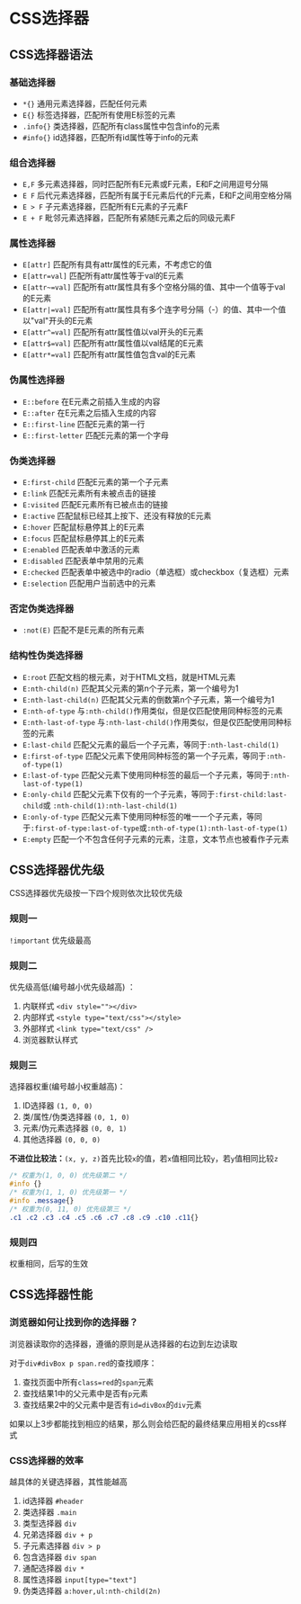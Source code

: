 # CSS选择器

## CSS选择器语法

### 基础选择器

- `*{}` 通用元素选择器，匹配任何元素
- `E{}` 标签选择器，匹配所有使用E标签的元素
- `.info{}` 类选择器，匹配所有class属性中包含info的元素
- `#info{}` id选择器，匹配所有id属性等于info的元素

### 组合选择器

- `E,F` 多元素选择器，同时匹配所有E元素或F元素，E和F之间用逗号分隔
- `E F` 后代元素选择器，匹配所有属于E元素后代的F元素，E和F之间用空格分隔
- `E > F` 子元素选择器，匹配所有E元素的子元素F
- `E + F` 毗邻元素选择器，匹配所有紧随E元素之后的同级元素F

### 属性选择器

- `E[attr]` 匹配所有具有attr属性的E元素，不考虑它的值
- `E[attr=val]` 匹配所有attr属性等于val的E元素
- `E[attr~=val]` 匹配所有attr属性具有多个空格分隔的值、其中一个值等于val的E元素
- `E[attr|=val]` 匹配所有attr属性具有多个连字号分隔（-）的值、其中一个值以"val"开头的E元素
- `E[attr^=val]` 匹配所有attr属性值以val开头的E元素
- `E[attr$=val]` 匹配所有attr属性值以val结尾的E元素
- `E[attr*=val]` 匹配所有attr属性值包含val的E元素

### 伪属性选择器

- `E::before` 在E元素之前插入生成的内容
- `E::after` 在E元素之后插入生成的内容
- `E::first-line` 匹配E元素的第一行
- `E::first-letter` 匹配E元素的第一个字母

### 伪类选择器

- `E:first-child` 匹配E元素的第一个子元素
- `E:link` 匹配E元素所有未被点击的链接
- `E:visited` 匹配E元素所有已被点击的链接
- `E:active` 匹配鼠标已经其上按下、还没有释放的E元素
- `E:hover` 匹配鼠标悬停其上的E元素
- `E:focus` 匹配鼠标悬停其上的E元素
- `E:enabled` 匹配表单中激活的元素
- `E:disabled` 匹配表单中禁用的元素
- `E:checked` 匹配表单中被选中的radio（单选框）或checkbox（复选框）元素
- `E:selection` 匹配用户当前选中的元素

### 否定伪类选择器

- `:not(E)` 匹配不是E元素的所有元素

### 结构性伪类选择器

- `E:root` 匹配文档的根元素，对于HTML文档，就是HTML元素
- `E:nth-child(n)` 匹配其父元素的第n个子元素，第一个编号为1
- `E:nth-last-child(n)` 匹配其父元素的倒数第n个子元素，第一个编号为1
- `E:nth-of-type` 与`:nth-child()`作用类似，但是仅匹配使用同种标签的元素
- `E:nth-last-of-type` 与`:nth-last-child()`作用类似，但是仅匹配使用同种标签的元素
- `E:last-child` 匹配父元素的最后一个子元素，等同于`:nth-last-child(1)`
- `E:first-of-type` 匹配父元素下使用同种标签的第一个子元素，等同于`:nth-of-type(1)`
- `E:last-of-type` 匹配父元素下使用同种标签的最后一个子元素，等同于`:nth-last-of-type(1)`
- `E:only-child` 匹配父元素下仅有的一个子元素，等同于`:first-child:last-child`或 `:nth-child(1):nth-last-child(1)`
- `E:only-of-type` 匹配父元素下使用同种标签的唯一一个子元素，等同于`:first-of-type:last-of-type`或`:nth-of-type(1):nth-last-of-type(1)`
- `E:empty` 匹配一个不包含任何子元素的元素，注意，文本节点也被看作子元素

## CSS选择器优先级

CSS选择器优先级按一下四个规则依次比较优先级

### 规则一

`!important` 优先级最高

### 规则二

优先级高低(编号越小优先级越高) ：

1. 内联样式 `<div style=""></div>`
2. 内部样式 `<style type="text/css"></style>`
3. 外部样式 `<link type="text/css" />`
4. 浏览器默认样式

### 规则三

选择器权重(编号越小权重越高)：

1. ID选择器 `(1, 0, 0)`
2. 类/属性/伪类选择器 `(0, 1, 0)`
3. 元素/伪元素选择器 `(0, 0, 1)`
4. 其他选择器 `(0, 0, 0)`

**不进位比较法：**`(x, y, z)`首先比较`x`的值，若`x`值相同比较`y`，若`y`值相同比较`z` 

```css
/* 权重为(1, 0, 0) 优先级第二 */
#info {}
/* 权重为(1, 1, 0) 优先级第一 */
#info .message{}
/* 权重为(0, 11, 0) 优先级第三 */
.c1 .c2 .c3 .c4 .c5 .c6 .c7 .c8 .c9 .c10 .c11{}
```

### 规则四

权重相同，后写的生效

## CSS选择器性能

### 浏览器如何让找到你的选择器？

浏览器读取你的选择器，遵循的原则是从选择器的右边到左边读取

对于`div#divBox p span.red`的查找顺序：

1. 查找页面中所有`class=red`的`span`元素
2. 查找结果1中的父元素中是否有`p`元素
3. 查找结果2中的父元素中是否有`id=divBox`的`div`元素

如果以上3步都能找到相应的结果，那么则会给匹配的最终结果应用相关的css样式

### CSS选择器的效率

越具体的关键选择器，其性能越高

1. id选择器 `#header`
2. 类选择器 `.main`
3. 类型选择器 `div`
4. 兄弟选择器 `div + p`
5. 子元素选择器 `div > p`
6. 包含选择器 `div span`
7. 通配选择器 `div *`
8. 属性选择器 `input[type="text"]`
9. 伪类选择器 `a:hover,ul:nth-child(2n)`


